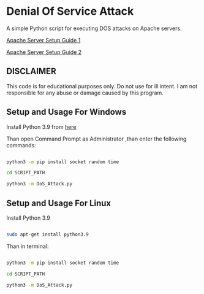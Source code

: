 # Denial Of Service Attack
 A simple Python script for executing DOS attacks on Apache servers.

[Apache Server Setup Guide 1](https://www.alphr.com/set-up-local-web-server/)

[Apache Server Setup Guide 2](https://www.maketecheasier.com/setup-local-web-server-all-platforms/)

## DISCLAIMER
This code is for educational purposes only. Do not use for ill intent. I am not responsible for any abuse or damage caused by this program.

## Setup and Usage For Windows

Install Python 3.9 from [here](https://www.python.org/downloads/)

Than open Command Prompt as Administrator ,than enter the following commands:

```bash

python3 -m pip install socket random time

cd SCRIPT_PATH

python3 -m DoS_Attack.py

```

## Setup and Usage For Linux

Install Python 3.9

```bash

sudo apt-get install python3.9

```

Than in terminal:

```bash

python3 -m pip install socket random time

cd SCRIPT_PATH

python3 -m DoS_Attack.py

```
